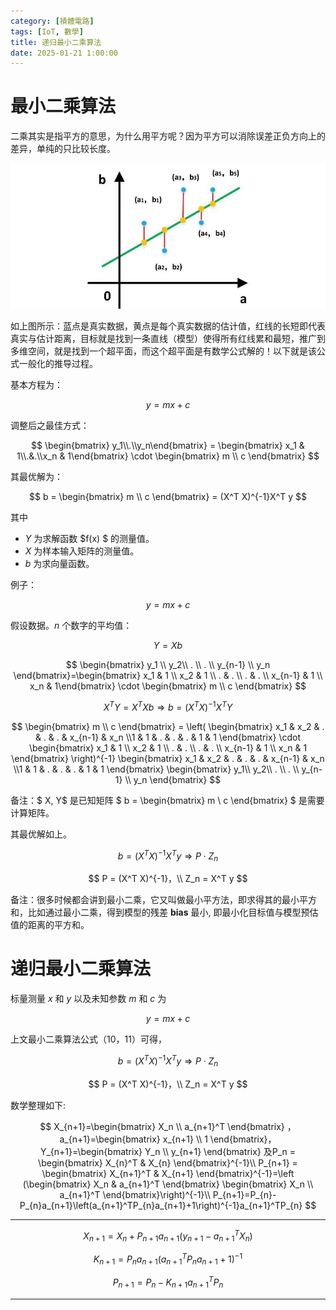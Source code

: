 ```yaml
---
category: [積體電路]
tags: [IoT, 數學]
title: 递归最小二乘算法
date: 2025-01-21 1:00:00
---
```


<style>
  table {
    width: 100%
    }
  td {
    vertical-align: center;
    text-align: center;
  }
  table.inputT{
    margin: 10px;
    width: auto;
    margin-left: auto;
    margin-right: auto;
    border: none;
  }
  input{
    text-align: center;
    padding: 0px 10px;
  }
  iframe{
    width: 100%;
    display: block;
    border-style:none;
  }
</style>

# 最小二乘算法

​二乘其实是指平方的意思，为什么用平方呢？因为平方可以消除误差正负方向上的差异，单纯的只比较长度。


![Alt X](../assets/img/math/lsqmethod.png)


如上图所示：蓝点是真实数据，黄点是每个真实数据的估计值，红线的长短即代表真实与估计距离，目标就是找到一条直线（模型）使得所有红线累和最短，推广到多维空间，就是找到一个超平面，而这个超平面是有数学公式解的！以下就是该公式一般化的推导过程。

基本方程为：

$$
y= mx + c
$$

调整后之最佳方式：

$$
\begin{bmatrix} y_1\\.\\y_n\end{bmatrix} = \begin{bmatrix} x_1 & 1\\.&.\\x_n & 1\end{bmatrix} \cdot \begin{bmatrix} m \\ c \end{bmatrix}
$$

其最优解为：

$$
b = \begin{bmatrix} m \\ c \end{bmatrix} = (X^T X)^{-1}X^T y
$$

其中
 - $Y$ 为求解函数 $f(x) $ 的测量值。
 - $X$ 为样本输入矩阵的测量值。
 - $b$ 为求向量函数。

例子：

$$
y=mx+c
$$

假设数据。$n$ 个数字的平均值：

$$
Y = X b
$$

$$
\begin{bmatrix} y_1 \\ y_2\\ . \\ . \\ y_{n-1} \\ y_n \end{bmatrix}=\begin{bmatrix} x_1 & 1 \\ x_2 & 1 \\ . & . \\ . & . \\ x_{n-1} & 1 \\ x_n & 1\end{bmatrix} \cdot \begin{bmatrix} m \\ c \end{bmatrix}
$$

$$
X^T Y  = X^T X b \Rightarrow b = (X^TX)^{-1}X^T Y
$$

$$
\begin{bmatrix} m \\ c \end{bmatrix} = \left( \begin{bmatrix} x_1 & x_2 & . & . & . & x_{n-1} & x_n \\1 & 1 & . & . & . & 1 & 1 \end{bmatrix} \cdot \begin{bmatrix} x_1 & 1 \\ x_2 & 1 \\ . & . \\ . & . \\ x_{n-1} & 1 \\ x_n & 1 \end{bmatrix} \right)^{-1} \begin{bmatrix}  x_1 & x_2 & . & . & . & x_{n-1} & x_n \\1 & 1 & . & . & . & 1 & 1 \end{bmatrix} \begin{bmatrix} y_1\\ y_2\\ . \\ . \\ y_{n-1} \\ y_n \end{bmatrix}
$$

备注：$ X, Y$  是已知矩阵 $ b = \begin{bmatrix} m \\ c \end{bmatrix} $ 是需要计算矩阵。

其最优解如上。

$$
b = (X^T X)^{-1}X^T y \Rightarrow  P \cdot Z_n
$$

$$
P = (X^T X)^{-1}，\\
Z_n = X^T y
$$


备注：很多时候都会讲到最小二乘，它又叫做最小平方法，即求得其的最小平方和，比如通过最小二乘，得到模型的残差 **bias** 最小, 即最小化目标值与模型预估值的距离的平方和。

# 递归最小二乘算法

标量测量 $x$ 和 $y$ 以及未知参数 $m$ 和 $c$ 为 

$$ y=mx + c$$ 

上文最小二乘算法公式（10，11）可得，

$$
b = (X^T X)^{-1}X^T y \Rightarrow  P \cdot Z_n
$$

$$
P = (X^T X)^{-1}，\\
Z_n = X^T y
$$

数学整理如下:

$$
X_{n+1}=\begin{bmatrix} X_n \\ a_{n+1}^T \end{bmatrix} ， a_{n+1}=\begin{bmatrix} x_{n+1} \\ 1 \end{bmatrix}，Y_{n+1}=\begin{bmatrix} Y_n \\ y_{n+1} \end{bmatrix} 及P_n = \begin{bmatrix} X_{n}^T & X_{n} \end{bmatrix}^{-1}\\
P_{n+1} = \begin{bmatrix} X_{n+1}^T & X_{n+1} \end{bmatrix}^{-1}=\left (\begin{bmatrix} X_n & a_{n+1}^T \end{bmatrix} \begin{bmatrix} X_n \\ a_{n+1}^T \end{bmatrix}\right)^{-1}\\
P_{n+1}=P_{n}-P_{n}a_{n+1}\left(a_{n+1}^TP_{n}a_{n+1}+1\right)^{-1}a_{n+1}^TP_{n}
$$

---

$$
X_{n+1}=X_n+P_{n+1}a_{n+1}\left(y_{n+1}-a_{n+1}^TX_{n}\right)
$$

$$
K_{n+1}=P_{n}a_{n+1}\left(a_{n+1}^TP_{n}a_{n+1}+1 \right)^{-1}
$$

$$
P_{n+1}=P_{n}-K_{n+1}a_{n+1}^TP_{n}
$$

---